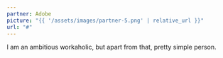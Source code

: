 ```yaml
---
partner: Adobe
picture: "{{ '/assets/images/partner-5.png' | relative_url }}"
url: "#"
---
```


I am an ambitious workaholic, but apart from that, pretty simple person.
